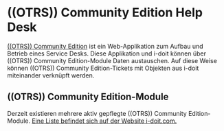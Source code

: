 # ((OTRS)) Community Edition Help Desk

[((OTRS)) Community Edition](https://otrscommunityedition.com/) ist ein Web-Applikation zum Aufbau und Betrieb eines Service Desks. Diese Applikation und i-doit können über ((OTRS)) Community Edition-Module Daten austauschen. Auf diese Weise können ((OTRS)) Community Edition-Tickets mit Objekten aus i-doit miteinander verknüpft werden.

## ((OTRS)) Community Edition-Module

Derzeit existieren mehrere aktiv gepflegte ((OTRS)) Community Edition-Module. [Eine Liste befindet sich auf der Website i-doit.com.](https://www.i-doit.com/i-doit/add-ons/)
